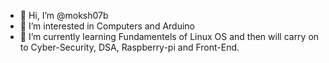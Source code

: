 - 👋 Hi, I’m @moksh07b
- 👀 I’m interested in Computers and Arduino
- 🌱 I’m currently learning Fundamentels of Linux OS and then will carry on to Cyber-Security, DSA, Raspberry-pi and Front-End.  

<!---
moksh07b/moksh07b is a ✨ special ✨ repository because its `README.md` (this file) appears on your GitHub profile.
You can click the Preview link to take a look at your changes.
--->
